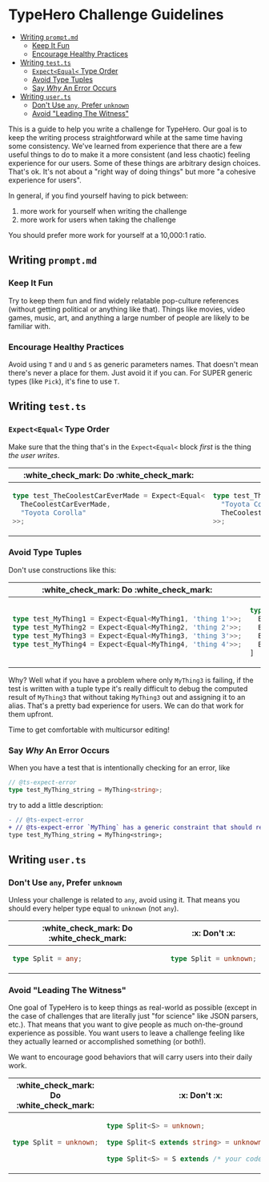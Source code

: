 <!-- omit in toc -->
# TypeHero Challenge Guidelines

- [Writing `prompt.md`](#writing-promptmd)
  - [Keep It Fun](#keep-it-fun)
  - [Encourage Healthy Practices](#encourage-healthy-practices)
- [Writing `test.ts`](#writing-testts)
  - [`Expect<Equal<` Type Order](#expectequal-type-order)
  - [Avoid Type Tuples](#avoid-type-tuples)
  - [Say _Why_ An Error Occurs](#say-why-an-error-occurs)
- [Writing `user.ts`](#writing-userts)
  - [Don't Use `any`, Prefer `unknown`](#dont-use-any-prefer-unknown)
  - [Avoid "Leading The Witness"](#avoid-leading-the-witness)

This is a guide to help you write a challenge for TypeHero.  Our goal is to keep the writing process straightforward while at the same time having some consistency.  We've learned from experience that there are a few useful things to do to make it a more consistent (and less chaotic) feeling experience for our users.  Some of these things are arbitrary design choices.  That's ok.  It's not about a "right way of doing things" but more "a cohesive experience for users".

In general, if you find yourself having to pick between:

1. more work for yourself when writing the challenge
1. more work for users when taking the challenge

You should prefer more work for yourself at a 10,000:1 ratio.

## Writing `prompt.md`

### Keep It Fun

Try to keep them fun and find widely relatable pop-culture references (without getting political or anything like that).  Things like movies, video games, music, art, and anything a large number of people are likely to be familiar with.

### Encourage Healthy Practices

Avoid using `T` and `U` and `S` as generic parameters names.  That doesn't mean there's never a place for them.  Just avoid it if you can.  For SUPER generic types (like `Pick`), it's fine to use `T`.

## Writing `test.ts`

### `Expect<Equal<` Type Order

Make sure that the thing that's in the `Expect<Equal<` block _first_ is the thing _the user writes_.

<table>
<thead>
<tr>
<th>:white_check_mark: Do :white_check_mark:</th>
<th>:x: Don't :x:</th>
</tr>
</thead>
<tbody>
<tr>
<td>

```ts
type test_TheCoolestCarEverMade = Expect<Equal<
  TheCoolestCarEverMade,
  "Toyota Corolla"
>>;
```

</td>
<td>

```ts
type test_TheCoolestCarEverMade = Expect<Equal<
  "Toyota Corolla",
  TheCoolestCarEverMade
>>;
```

</td>
</tr>
</tbody>
</table>

### Avoid Type Tuples

Don't use constructions like this:

<table>
<thead>
<tr>
<th>:white_check_mark: Do :white_check_mark:</th>
<th>:x: Don't :x:</th>
</tr>
</thead>
<tbody>
<tr>
<td>

```ts
type test_MyThing1 = Expect<Equal<MyThing1, 'thing 1'>>;
type test_MyThing2 = Expect<Equal<MyThing2, 'thing 2'>>;
type test_MyThing3 = Expect<Equal<MyThing3, 'thing 3'>>;
type test_MyThing4 = Expect<Equal<MyThing4, 'thing 4'>>;
```

</td>
<td>

```ts
type tests = [
  Expect<Equal<MyThing1, 'thing 1'>>;
  Expect<Equal<MyThing2, 'thing 2'>>;
  Expect<Equal<MyThing3, 'thing 3'>>;
  Expect<Equal<MyThing4, 'thing 4'>>;
]
```

</td>
</tr>
</tbody>
</table>

Why? Well what if you have a problem where only `MyThing3` is failing, if the test is written with a tuple type it's really difficult to debug the computed result of `MyThing3` that without taking `MyThing3` out and assigning it to an alias.  That's a pretty bad experience for users.  We can do that work for them upfront.

Time to get comfortable with multicursor editing!

### Say _Why_ An Error Occurs

When you have a test that is intentionally checking for an error, like

```ts
// @ts-expect-error
type test_MyThing_string = MyThing<string>;
```

try to add a little description:

```diff
- // @ts-expect-error
+ // @ts-expect-error `MyThing` has a generic constraint that should reject strings
type test_MyThing_string = MyThing<string>;
```

## Writing `user.ts`

### Don't Use `any`, Prefer `unknown`

Unless your challenge is related to `any`, avoid using it.  That means you should every helper type equal to `unknown` (not `any`).

<table>
<thead>
<tr>
<th>:white_check_mark: Do :white_check_mark:</th>
<th>:x: Don't :x:</th>
</tr>
</thead>
<tbody>
<tr>
<td>

```ts
type Split = any;
```

</td>
<td>

```ts
type Split = unknown;
```

</td>
</tr>
</tbody>
</table>

### Avoid "Leading The Witness"

One goal of TypeHero is to keep things as real-world as possible (except in the case of challenges that are literally just "for science" like JSON parsers, etc.).  That means that you want to give people as much on-the-ground experience as possible.  You want users to leave a challenge feeling like they actually learned or accomplished something (or both!).

We want to encourage good behaviors that will carry users into their daily work.

<table>
<thead>
<tr>
<th>:white_check_mark: Do :white_check_mark:</th>
<th>:x: Don't :x:</th>
</tr>
</thead>
<tbody>
<tr>
<td>

```ts
type Split = unknown;
```

</td>
<td>

```ts
type Split<S> = unknown;
```

```ts
type Split<S extends string> = unknown;
```

```ts
type Split<S> = S extends /* your code here */
```

</td>
</tr>
</tbody>
</table>
